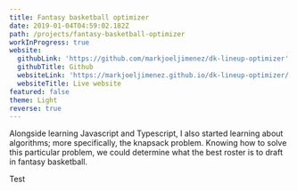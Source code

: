 ```yaml
---
title: Fantasy basketball optimizer
date: 2019-01-04T04:59:02.182Z
path: /projects/fantasy-basketball-optimizer
workInProgress: true
website:
  githubLink: 'https://github.com/markjoeljimenez/dk-lineup-optimizer'
  githubTitle: Github
  websiteLink: 'https://markjoeljimenez.github.io/dk-lineup-optimizer/'
  websiteTitle: Live website
featured: false
theme: Light
reverse: true
---
```

Alongside learning Javascript and Typescript, I also started learning about algorithms; more specifically, the knapsack problem. Knowing how to solve this particular problem, we could determine what the best roster is to draft in fantasy basketball.

<!-- end -->

Test
